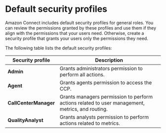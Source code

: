 # Default security profiles<a name="default-security-profiles"></a>

Amazon Connect includes default security profiles for general roles\. You can review the permissions granted by these profiles and use them if they align with the permissions that your users need\. Otherwise, create a security profile that grants your users only the permissions they need\.

The following table lists the default security profiles:


| Security profile | Description | 
| --- | --- | 
|  **Admin**  | Grants administrators permission to perform all actions\.  | 
|  **Agent**  | Grants agents permission to access the CCP\.  | 
|  **CallCenterManager**  |  Grants managers permission to perform actions related to user management, metrics, and routing\.  | 
|  **QualityAnalyst**  | Grants analysts permission to perform actions related to metrics\.  | 